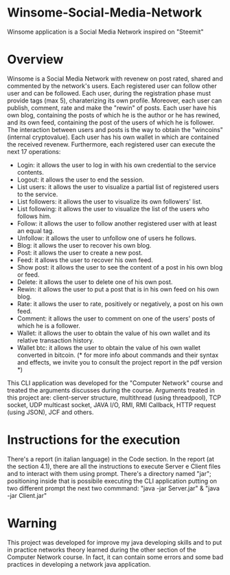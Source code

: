 # Winsome-Social-Media-Network
Winsome application is a Social Media Network inspired on "Steemit"

# Overview
Winsome is a Social Media Network with revenew on post rated, shared and commented by the network's users.
Each registered user can follow other user and can be followed.
Each user, during the registration phase must provide tags (max 5), charaterizing its own profile.
Moreover, each user can publish, comment, rate and make the "rewin" of posts.
Each user have his own blog, containing the posts of which he is the author or he has rewined, and its own feed, containing the post of the users of which he is follower.
The interaction between users and posts is the way to obtain the "wincoins" (internal cryptovalue).
Each user has his own wallet in which are contained the received revenew.
Furthermore, each registered user can execute the next 17 operations:

- Login: it allows the user to log in with his own credential to the service contents.
- Logout: it allows the user to end the session.
- List users: it allows the user to visualize a partial list of registered users to the service.
- List followers: it allows the user to visualize its own followers' list.
- List following: it allows the user to visualize the list of the users who follows him.
- Follow: it allows the user to follow another registered user with at least an equal tag.
- Unfollow: it allows the user to unfollow one of users he follows.
- Blog: it allows the user to recover his own blog.
- Post: it allows the user to create a new post.
- Feed: it allows the user to recover his own feed.
- Show post: it allows the user to see the content of a post in his own blog or feed.
- Delete: it allows the user to delete one of his own post.
- Rewin: it allows the user to put a post that is in his own feed on his own blog.
- Rate: it allows the user to rate, positively or negatively, a post on his own feed.
- Comment: it allows the user to comment on one of the users' posts of which he is a follower.
- Wallet: it allows the user to obtain the value of his own wallet and its relative transaction history.
- Wallet btc: it allows the user to obtain the value of his own wallet converted in bitcoin.
(* for more info about commands and their syntax and effects, we invite you to consult the project report in the pdf version *)

This CLI application was developed for the "Computer Network" course and treated the arguments discusses during the course.
Arguments treated in this project are: client-server structure, multithread (using threadpool), TCP socket, UDP multicast socket, JAVA I/O, RMI, RMI Callback, HTTP request (using JSON), JCF and others.
                                                        
#  Instructions for the execution                                                      
There's a report (in italian language) in the Code section.
In the report (at the section 4.1), there are all the instructions to execute Server e Client files and to interact with them using prompt.
There's a directory named "jar"; positioning inside that is possibile executing the CLI application 
putting on two different prompt the next two commmand:
  "java -jar Server.jar" & "java -jar Client.jar"
  
# Warning
This project was developed for improve my java developing skills and to put in practice networks theory learned during the other section of the Computer Network course. In fact, it can contain some errors and some bad practices in developing a network java application.                        
